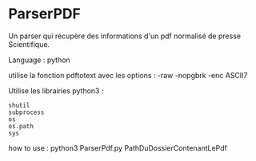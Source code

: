 # ParserPDF

Un parser qui récupère des informations d'un pdf normalisé de presse Scientifique.

Language : python

utilise la fonction pdftotext avec les options : -raw -nopgbrk -enc ASCII7

Utilise les librairies python3 :

	shutil
	subprocess
	os
	os.path
	sys

how to use : python3 ParserPdf.py PathDuDossierContenantLePdf
